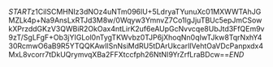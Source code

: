 $START$z1CilSCMHNIz3dNOz4uNTm096lU+5LdryaTYunuXc01MXWWTAhJGMZLk4p+Na9AnsLxRTJd3M8w/0Wqyw3YmnvZ7Co1lgJjuTBUc5epJmCSowkXPrzddGKzV3QWBiR2OkOax4ntLirK2uf6eAUpGcNvvcqe8UbJtd3FfQEm9v9zT/SgLFgF+Ob3jYIGLol0nTygTKWvbz0TJP6jXhoqNn0qIwTJkw8TqrNxhY430RcmwO6aB9R5YTQQKAwIlSnNsiMdRU5tDArUkcarIlVehtOaVDcPanpxdx4MxL8vcorr7tDkUQrymvqXBa2FFXtccfph26NtNI9YrZrfLraBDcw==$END$